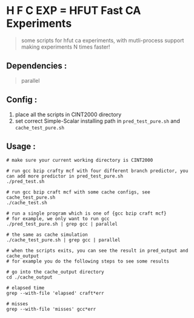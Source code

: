 # H F C EXP = HFUT Fast CA Experiments

> some scripts for hfut ca experiments, with mutli-process support making experiments N times faster!

## Dependencies :

> parallel

## Config :
1. place all the scripts in CINT2000 directory
2. set correct Simple-Scalar installing path in `pred_test_pure.sh` and `cache_test_pure.sh`

## Usage :

```
# make sure your current working directory is CINT2000

# run gcc bzip crafty mcf with four different branch predictor, you can add more predictor in pred_test_pure.sh
./pred_test.sh 

# run gcc bzip craft mcf with some cache configs, see cache_test_pure.sh
./cache_test.sh

# run a single program which is one of {gcc bzip craft mcf}
# for example, we only want to run gcc
./pred_test_pure.sh | grep gcc | parallel
 
# the same as cache simulation
./cache_test_pure.sh | grep gcc | parallel

# when the scripts exits, you can see the result in pred_output and cache_output
# for example you do the following steps to see some results

# go into the cache_output directory
cd ./cache_output

# elapsed time
grep --with-file 'elapsed' craft*err

# misses
grep --with-file 'misses' gcc*err

```
